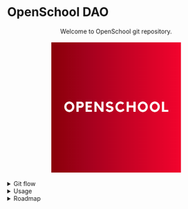 # OpenSchool DAO

<p align='center'>
  Welcome to OpenSchool git repository. <br/><br/>
  <img src='./assets/OPENSCHOOL.png' width='300'/> 
</p>

<details>
  <summary> Git flow </summary>
  
This is our [git flow](FLOW.md)
</details>

<details>
  <summary> Usage </summary>

First install dependencies:

```shell
yarn install
```

### Compile

Compile smart contracts with hardhat compile:

```shell
$ yarn compile
```

### Lint

Actually run lint:sol and prettier. Lint solidity code:

```shell
$ yarn lint
```

### Test

Run the Mocha/Chai tests:

```shell
$ yarn test
```

### How to call contract from hardhat console

```
const provider = new ethers.providers.JsonRpcProvider() // using default http://localhost:8545
const signer = new ethers.Wallet(privkey, provider)
const osSkill = await ethers.getContractAt('OsSkill', contractAddress, signer)
const out = await osSkill.balanceOf(walletAddress) // or any contract's function
console.log(out)
```

### How to create a proposal

```
const mintCalldata = osSkill.interface.encodeFunctionData('mintSkill', [Address, skillIndex]);
await governor.propose(
  [osSkill.address],
  [0],
  [mintCalldata],
  “Proposal #1: Give grant to team”,
);
```

### Hardhat Commands

```shell
npx hardhat accounts
npx hardhat compile
npx hardhat clean
npx hardhat test
npx hardhat node
node scripts/sample-script.js
npx hardhat help
```

</details>

<details>
  <summary> Roadmap  </summary>

- ERC721 (NFT) or ERC1155 (multi NFT & tokens) for each track
- Voting system to allow NFT holder to vote on attribution for new applicant
- Complete test for every Contracts and functions
</details>
